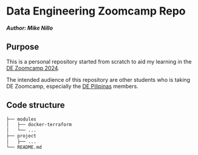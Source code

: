 # Data Engineering Zoomcamp Repo

***Author: Mike Nillo***

## Purpose
This is a personal repository started from scratch to aid my learning in the [DE Zoomcamp 2024](https://github.com/DataTalksClub/data-engineering-zoomcamp).

The intended audience of this repository are other students who is taking DE Zoomcamp, especially the [DE Pilipinas](https://www.facebook.com/groups/dataengineeringpilipinas/) members.

## Code structure
```bash
├── modules
│   ├── docker-terraform
│   └── ...
├── project
│   ├── ...
└── README.md
```
